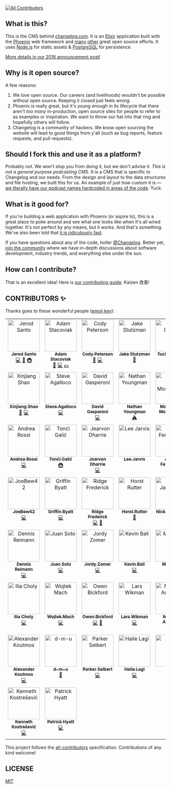 [![All Contributors](https://img.shields.io/badge/all_contributors-31-orange.svg?style=flat-square)](#contributors-)

## What is this?

This is the CMS behind [changelog.com](https://changelog.com).
It is an [Elixir](http://elixir-lang.org) application built with the [Phoenix](http://www.phoenixframework.org) web framework and [many](https://github.com/thechangelog/changelog.com/blob/master/mix.exs#L33) [other](https://github.com/thechangelog/changelog.com/blob/master/assets/package.json) great open source efforts.
It uses [Node.js](https://nodejs.org/en/) for static assets & [PostgreSQL](https://www.postgresql.org) for persistence.

[More details in our 2016 announcement post!](https://changelog.com/posts/changelog-is-open-source)

## Why is it open source?

A few reasons:

1. We _love_ open source. Our careers (and livelihoods) wouldn't be possible without open source. Keeping it closed just feels _wrong_.
2. Phoenix is really great, but it's young enough in its lifecycle that there aren't _too many_ in-production, open source sites for people to refer to as examples or inspiration. We want to throw our hat into that ring and hopefully others will follow.
3. Changelog is a community of hackers. We know open sourcing the website will lead to good things from y'all (such as bug reports, feature requests, and pull requests).

## Should I fork this and use it as a platform?

Probably not. We won't stop you from doing it, but we don't advise it. _This is not a general purpose podcasting CMS_. It is a CMS that is specific to Changelog and our needs. From the design and layout to the data structures and file hosting, we built this for us. An example of just how custom it is — [we literally have our podcast names hardcoded in areas of the code](https://github.com/thechangelog/changelog.com/blob/14e2f412400df7648be2b77ec88b393e80d81eae/lib/changelog/buffer/buffer.ex#L7-L12). Yuck.

## What is it good for?

If you're building a web application with Phoenix (or aspire to), this is a great place to poke around and see what one looks like when it's all wired together. It's not perfect by any means, but it works. And that's something. We've also been told that [it is ridiculously fast](https://twitter.com/augiedb/status/788344626663096320).

If you have questions about any of the code, holler [@Changelog](https://twitter.com/changelog). Better yet, [join the community](https://changelog.com/community) where we have in-depth discussions about software development, industry trends, and everything else under the sun.

## How can I contribute?

That is an excellent idea! Here is [our contributing guide](CONTRIBUTING.md). Kaizen 改善!

## CONTRIBUTORS ✨

Thanks goes to these wonderful people ([emoji key](https://github.com/kentcdodds/all-contributors#emoji-key)):

<!-- ALL-CONTRIBUTORS-LIST:START - Do not remove or modify this section -->
<!-- prettier-ignore-start -->
<!-- markdownlint-disable -->
<table>
  <tbody>
    <tr>
      <td align="center" valign="top" width="16.66%"><a href="https://jerodsanto.net"><img src="https://avatars3.githubusercontent.com/u/8212?v=3?s=100" width="100px;" alt="Jerod Santo"/><br /><sub><b>Jerod Santo</b></sub></a><br /><a href="https://github.com/thechangelog/changelog.com/commits?author=jerodsanto" title="Code">💻</a> <a href="https://github.com/thechangelog/changelog.com/commits?author=jerodsanto" title="Documentation">📖</a> <a href="#infra-jerodsanto" title="Infrastructure (Hosting, Build-Tools, etc)">🚇</a></td>
      <td align="center" valign="top" width="16.66%"><a href="https://changelog.com/"><img src="https://avatars2.githubusercontent.com/u/2933?v=3?s=100" width="100px;" alt="Adam Stacoviak"/><br /><sub><b>Adam Stacoviak</b></sub></a><br /><a href="#design-adamstac" title="Design">🎨</a> <a href="https://github.com/thechangelog/changelog.com/commits?author=adamstac" title="Code">💻</a> <a href="#financial-adamstac" title="Financial">💵</a></td>
      <td align="center" valign="top" width="16.66%"><a href="http://humanshapes.co"><img src="https://avatars0.githubusercontent.com/u/378665?v=3?s=100" width="100px;" alt="Cody Peterson"/><br /><sub><b>Cody Peterson</b></sub></a><br /><a href="#design-codyjames" title="Design">🎨</a> <a href="https://github.com/thechangelog/changelog.com/commits?author=codyjames" title="Code">💻</a></td>
      <td align="center" valign="top" width="16.66%"><a href="http://elevate.co"><img src="https://pbs.twimg.com/profile_images/1053277843176677379/7y-9aoX5_400x400.jpg?s=100" width="100px;" alt="Jake Stutzman"/><br /><sub><b>Jake Stutzman</b></sub></a><br /><a href="#design-jakestutzman" title="Design">🎨</a></td>
      <td align="center" valign="top" width="16.66%"><a href="https://github.com/TuckerCowie"><img src="https://avatars2.githubusercontent.com/u/7838530?v=3?s=100" width="100px;" alt="Tucker Cowie"/><br /><sub><b>Tucker Cowie</b></sub></a><br /><a href="https://github.com/thechangelog/changelog.com/commits?author=TuckerCowie" title="Code">💻</a></td>
      <td align="center" valign="top" width="16.66%"><a href="https://github.com/gerhard"><img src="https://avatars2.githubusercontent.com/u/3342?v=3?s=100" width="100px;" alt="Gerhard Lazu"/><br /><sub><b>Gerhard Lazu</b></sub></a><br /><a href="#infra-gerhard" title="Infrastructure (Hosting, Build-Tools, etc)">🚇</a> <a href="https://github.com/thechangelog/changelog.com/commits?author=gerhard" title="Code">💻</a></td>
    </tr>
    <tr>
      <td align="center" valign="top" width="16.66%"><a href="https://www.xinjiangshao.com"><img src="https://avatars3.githubusercontent.com/u/635858?v=3?s=100" width="100px;" alt="Xinjiang Shao"/><br /><sub><b>Xinjiang Shao</b></sub></a><br /><a href="https://github.com/thechangelog/changelog.com/commits?author=soleo" title="Documentation">📖</a> <a href="https://github.com/thechangelog/changelog.com/commits?author=soleo" title="Code">💻</a></td>
      <td align="center" valign="top" width="16.66%"><a href="http://beforeitwasround.com"><img src="https://avatars0.githubusercontent.com/u/28044?v=3?s=100" width="100px;" alt="Steve Agalloco"/><br /><sub><b>Steve Agalloco</b></sub></a><br /><a href="https://github.com/thechangelog/changelog.com/commits?author=stve" title="Code">💻</a></td>
      <td align="center" valign="top" width="16.66%"><a href="http://david.gasperoni.org"><img src="https://avatars1.githubusercontent.com/u/898057?v=3?s=100" width="100px;" alt="David Gasperoni"/><br /><sub><b>David Gasperoni</b></sub></a><br /><a href="https://github.com/thechangelog/changelog.com/commits?author=mcdado" title="Code">💻</a></td>
      <td align="center" valign="top" width="16.66%"><a href="https://nathany.com"><img src="https://avatars2.githubusercontent.com/u/4566?v=3?s=100" width="100px;" alt="Nathan Youngman"/><br /><sub><b>Nathan Youngman</b></sub></a><br /><a href="https://github.com/thechangelog/changelog.com/commits?author=nathany" title="Tests">⚠️</a></td>
      <td align="center" valign="top" width="16.66%"><a href="http://mavimo.org"><img src="https://avatars3.githubusercontent.com/u/43941?v=3?s=100" width="100px;" alt="Marco Vito Moscaritolo"/><br /><sub><b>Marco Vito Moscaritolo</b></sub></a><br /><a href="https://github.com/thechangelog/changelog.com/commits?author=mavimo" title="Code">💻</a></td>
      <td align="center" valign="top" width="16.66%"><a href="https://github.com/fallenpeace"><img src="https://avatars0.githubusercontent.com/u/5904417?v=3?s=100" width="100px;" alt="0x4e"/><br /><sub><b>0x4e</b></sub></a><br /><a href="https://github.com/thechangelog/changelog.com/commits?author=fallenpeace" title="Code">💻</a></td>
    </tr>
    <tr>
      <td align="center" valign="top" width="16.66%"><a href="https://github.com/lucidstack"><img src="https://avatars2.githubusercontent.com/u/1248581?v=3?s=100" width="100px;" alt="Andrea Rossi"/><br /><sub><b>Andrea Rossi</b></sub></a><br /><a href="https://github.com/thechangelog/changelog.com/commits?author=lucidstack" title="Code">💻</a></td>
      <td align="center" valign="top" width="16.66%"><a href="http://tuxified.com"><img src="https://avatars3.githubusercontent.com/u/51889?v=3?s=100" width="100px;" alt="Tonći Galić"/><br /><sub><b>Tonći Galić</b></sub></a><br /><a href="#infra-Tuxified" title="Infrastructure (Hosting, Build-Tools, etc)">🚇</a></td>
      <td align="center" valign="top" width="16.66%"><a href="http://jearvondharrie.com"><img src="https://avatars2.githubusercontent.com/u/321306?v=3?s=100" width="100px;" alt="Jearvon Dharrie"/><br /><sub><b>Jearvon Dharrie</b></sub></a><br /><a href="https://github.com/thechangelog/changelog.com/commits?author=iamjarvo" title="Code">💻</a></td>
      <td align="center" valign="top" width="16.66%"><a href="http://twitter.com/lee_jarvis"><img src="https://avatars2.githubusercontent.com/u/197567?v=3?s=100" width="100px;" alt="Lee Jarvis"/><br /><sub><b>Lee Jarvis</b></sub></a><br /></td>
      <td align="center" valign="top" width="16.66%"><a href="https://github.com/agustif"><img src="https://avatars0.githubusercontent.com/u/6601142?v=3?s=100" width="100px;" alt="Agusti Fernandez"/><br /><sub><b>Agusti Fernandez</b></sub></a><br /><a href="https://github.com/thechangelog/changelog.com/commits?author=agustif" title="Code">💻</a></td>
      <td align="center" valign="top" width="16.66%"><a href="https://github.com/LenPayne"><img src="https://avatars3.githubusercontent.com/u/1460304?v=4?s=100" width="100px;" alt="Len Payne"/><br /><sub><b>Len Payne</b></sub></a><br /><a href="https://github.com/thechangelog/changelog.com/commits?author=LenPayne" title="Code">💻</a></td>
    </tr>
    <tr>
      <td align="center" valign="top" width="16.66%"><a href="http://joebew42.github.io/about/"><img src="https://avatars2.githubusercontent.com/u/1238549?v=4?s=100" width="100px;" alt="JoeBew42"/><br /><sub><b>JoeBew42</b></sub></a><br /><a href="https://github.com/thechangelog/changelog.com/commits?author=joebew42" title="Code">💻</a></td>
      <td align="center" valign="top" width="16.66%"><a href="http://griffinbyatt.com"><img src="https://avatars3.githubusercontent.com/u/6545494?v=4?s=100" width="100px;" alt="Griffin Byatt"/><br /><sub><b>Griffin Byatt</b></sub></a><br /><a href="https://github.com/thechangelog/changelog.com/commits?author=GriffinMB" title="Code">💻</a></td>
      <td align="center" valign="top" width="16.66%"><a href="https://github.com/r-frederick"><img src="https://avatars1.githubusercontent.com/u/13277581?v=4?s=100" width="100px;" alt="Ridge Frederick"/><br /><sub><b>Ridge Frederick</b></sub></a><br /><a href="https://github.com/thechangelog/changelog.com/commits?author=r-frederick" title="Code">💻</a> <a href="https://github.com/thechangelog/changelog.com/issues?q=author%3Ar-frederick" title="Bug reports">🐛</a></td>
      <td align="center" valign="top" width="16.66%"><a href="https://keybase.io/hhrutter"><img src="https://avatars0.githubusercontent.com/u/11322155?v=4?s=100" width="100px;" alt="Horst Rutter"/><br /><sub><b>Horst Rutter</b></sub></a><br /><a href="https://github.com/thechangelog/changelog.com/issues?q=author%3Ahhrutter" title="Bug reports">🐛</a></td>
      <td align="center" valign="top" width="16.66%"><a href="https://nickjanetakis.com"><img src="https://avatars2.githubusercontent.com/u/813219?v=4?s=100" width="100px;" alt="Nick Janetakis"/><br /><sub><b>Nick Janetakis</b></sub></a><br /><a href="https://github.com/thechangelog/changelog.com/issues?q=author%3Anickjj" title="Bug reports">🐛</a> <a href="https://github.com/thechangelog/changelog.com/commits?author=nickjj" title="Code">💻</a></td>
      <td align="center" valign="top" width="16.66%"><a href="https://ryanwilldev.com"><img src="https://avatars0.githubusercontent.com/u/12587988?v=4?s=100" width="100px;" alt="Ryan Will"/><br /><sub><b>Ryan Will</b></sub></a><br /><a href="https://github.com/thechangelog/changelog.com/issues?q=author%3ARyanWillDev" title="Bug reports">🐛</a> <a href="https://github.com/thechangelog/changelog.com/commits?author=RyanWillDev" title="Code">💻</a></td>
    </tr>
    <tr>
      <td align="center" valign="top" width="16.66%"><a href="https://dennisreimann.de"><img src="https://avatars1.githubusercontent.com/u/886?v=3?s=100" width="100px;" alt="Dennis Reimann"/><br /><sub><b>Dennis Reimann</b></sub></a><br /><a href="https://github.com/thechangelog/changelog.com/commits?author=dennisreimann" title="Code">💻</a></td>
      <td align="center" valign="top" width="16.66%"><a href="https://juansoto.me"><img src="https://avatars1.githubusercontent.com/u/8217766?v=3?s=100" width="100px;" alt="Juan Soto"/><br /><sub><b>Juan Soto</b></sub></a><br /><a href="https://github.com/thechangelog/changelog.com/commits?author=sotojuan" title="Code">💻</a></td>
      <td align="center" valign="top" width="16.66%"><a href="https://github.com/JordyZomer"><img src="https://avatars3.githubusercontent.com/u/17198473?v=4?s=100" width="100px;" alt="Jordy Zomer"/><br /><sub><b>Jordy Zomer</b></sub></a><br /><a href="https://github.com/thechangelog/changelog.com/commits?author=JordyZomer" title="Code">💻</a></td>
      <td align="center" valign="top" width="16.66%"><a href="https://zendev.com"><img src="https://avatars0.githubusercontent.com/u/44007?v=4?s=100" width="100px;" alt="Kevin Ball"/><br /><sub><b>Kevin Ball</b></sub></a><br /><a href="https://github.com/thechangelog/changelog.com/commits?author=kball" title="Code">💻</a></td>
      <td align="center" valign="top" width="16.66%"><a href="http://matryer.com"><img src="https://avatars3.githubusercontent.com/u/101659?v=4?s=100" width="100px;" alt="Mat Ryer"/><br /><sub><b>Mat Ryer</b></sub></a><br /><a href="https://github.com/thechangelog/changelog.com/commits?author=matryer" title="Code">💻</a></td>
      <td align="center" valign="top" width="16.66%"><a href="https://github.com/yanokwa"><img src="https://avatars3.githubusercontent.com/u/32369?v=4?s=100" width="100px;" alt="Yaw Anokwa"/><br /><sub><b>Yaw Anokwa</b></sub></a><br /><a href="https://github.com/thechangelog/changelog.com/commits?author=yanokwa" title="Code">💻</a></td>
    </tr>
    <tr>
      <td align="center" valign="top" width="16.66%"><a href="http://choly.ca"><img src="https://avatars1.githubusercontent.com/u/943597?v=4?s=100" width="100px;" alt="Ilia Choly"/><br /><sub><b>Ilia Choly</b></sub></a><br /><a href="https://github.com/thechangelog/changelog.com/commits?author=icholy" title="Code">💻</a></td>
      <td align="center" valign="top" width="16.66%"><a href="http://wojtekmach.pl"><img src="https://avatars0.githubusercontent.com/u/76071?v=4?s=100" width="100px;" alt="Wojtek Mach"/><br /><sub><b>Wojtek Mach</b></sub></a><br /><a href="https://github.com/thechangelog/changelog.com/commits?author=wojtekmach" title="Code">💻</a></td>
      <td align="center" valign="top" width="16.66%"><a href="https://github.com/type1fool"><img src="https://avatars3.githubusercontent.com/u/13895134?v=4?s=100" width="100px;" alt="Owen Bickford"/><br /><sub><b>Owen Bickford</b></sub></a><br /><a href="https://github.com/thechangelog/changelog.com/commits?author=type1fool" title="Code">💻</a> <a href="#blog-type1fool" title="Blogposts">📝</a></td>
      <td align="center" valign="top" width="16.66%"><a href="http://underjord.io"><img src="https://avatars1.githubusercontent.com/u/1971237?v=4?s=100" width="100px;" alt="Lars Wikman"/><br /><sub><b>Lars Wikman</b></sub></a><br /><a href="https://github.com/thechangelog/changelog.com/commits?author=lawik" title="Code">💻</a></td>
      <td align="center" valign="top" width="16.66%"><a href="https://marceloandrader.github.io/"><img src="https://avatars0.githubusercontent.com/u/57552?v=4?s=100" width="100px;" alt="Marcelo Andrade"/><br /><sub><b>Marcelo Andrade</b></sub></a><br /><a href="https://github.com/thechangelog/changelog.com/commits?author=marceloandrader" title="Code">💻</a></td>
      <td align="center" valign="top" width="16.66%"><a href="https://github.com/axelson"><img src="https://avatars1.githubusercontent.com/u/9973?v=4?s=100" width="100px;" alt="Jason Axelson"/><br /><sub><b>Jason Axelson</b></sub></a><br /><a href="https://github.com/thechangelog/changelog.com/commits?author=axelson" title="Code">💻</a></td>
    </tr>
    <tr>
      <td align="center" valign="top" width="16.66%"><a href="https://akoutmos.com/"><img src="https://avatars0.githubusercontent.com/u/4753634?v=4?s=100" width="100px;" alt="Alexander Koutmos"/><br /><sub><b>Alexander Koutmos</b></sub></a><br /><a href="https://github.com/thechangelog/changelog.com/commits?author=akoutmos" title="Code">💻</a></td>
      <td align="center" valign="top" width="16.66%"><a href="https://github.com/d-m-u"><img src="https://avatars.githubusercontent.com/u/16326669?v=4?s=100" width="100px;" alt="d-m-u"/><br /><sub><b>d-m-u</b></sub></a><br /><a href="https://github.com/thechangelog/changelog.com/issues?q=author%3Ad-m-u" title="Bug reports">🐛</a></td>
      <td align="center" valign="top" width="16.66%"><a href="http://sorentwo.com"><img src="https://avatars.githubusercontent.com/u/270831?v=4?s=100" width="100px;" alt="Parker Selbert"/><br /><sub><b>Parker Selbert</b></sub></a><br /><a href="https://github.com/thechangelog/changelog.com/commits?author=sorentwo" title="Code">💻</a></td>
      <td align="center" valign="top" width="16.66%"><a href="http://hailelagi.com"><img src="https://avatars.githubusercontent.com/u/52631736?v=4?s=100" width="100px;" alt="Haile Lagi"/><br /><sub><b>Haile Lagi</b></sub></a><br /><a href="https://github.com/thechangelog/changelog.com/commits?author=hailelagi" title="Code">💻</a></td>
      <td align="center" valign="top" width="16.66%"><a href="http://nezteb.net"><img src="https://avatars.githubusercontent.com/u/3588798?v=4?s=100" width="100px;" alt="Noah"/><br /><sub><b>Noah</b></sub></a><br /><a href="https://github.com/thechangelog/changelog.com/commits?author=Nezteb" title="Documentation">📖</a></td>
      <td align="center" valign="top" width="16.66%"><a href="https://github.com/pilor"><img src="https://avatars.githubusercontent.com/u/718813?v=4?s=100" width="100px;" alt="Chris Eggert"/><br /><sub><b>Chris Eggert</b></sub></a><br /><a href="https://github.com/thechangelog/changelog.com/commits?author=pilor" title="Code">💻</a> <a href="https://github.com/thechangelog/changelog.com/commits?author=pilor" title="Documentation">📖</a></td>
    </tr>
    <tr>
      <td align="center" valign="top" width="16.66%"><a href="https://reintegrate-web-development.fly.dev/"><img src="https://avatars.githubusercontent.com/u/34007453?v=4?s=100" width="100px;" alt="Kenneth Kostrešević"/><br /><sub><b>Kenneth Kostrešević</b></sub></a><br /><a href="https://github.com/thechangelog/changelog.com/commits?author=ken-kost" title="Code">💻</a></td>
      <td align="center" valign="top" width="16.66%"><a href="http://www.patrickhyatt.com"><img src="https://avatars.githubusercontent.com/u/296125?v=4?s=100" width="100px;" alt="Patrick Hyatt"/><br /><sub><b>Patrick Hyatt</b></sub></a><br /><a href="https://github.com/thechangelog/changelog.com/commits?author=patHyatt" title="Code">💻</a></td>
    </tr>
  </tbody>
</table>

<!-- markdownlint-restore -->
<!-- prettier-ignore-end -->

<!-- ALL-CONTRIBUTORS-LIST:END -->

This project follows the [all-contributors](https://github.com/kentcdodds/all-contributors) specification. Contributions of any kind welcome!

## LICENSE

[MIT](LICENSE)
